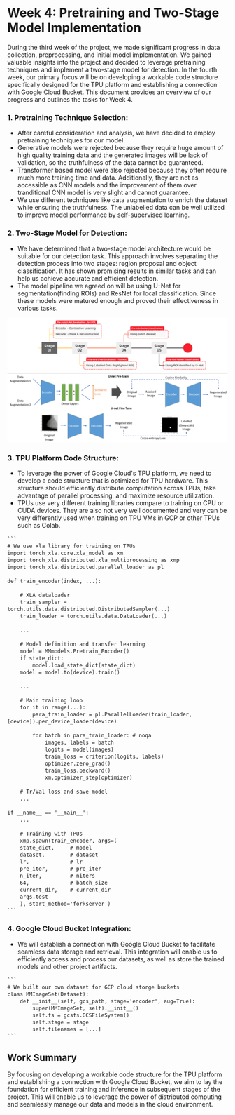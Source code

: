 # Week 4: Pretraining and Two-Stage Model Implementation

During the third week of the project, we made significant progress in data collection, preprocessing, and initial model implementation. We gained valuable insights into the project and decided to leverage pretraining techniques and implement a two-stage model for detection. In the fourth week, our primary focus will be on developing a workable code structure specifically designed for the TPU platform and establishing a connection with Google Cloud Bucket. This document provides an overview of our progress and outlines the tasks for Week 4.

### 1. Pretraining Technique Selection:
   - After careful consideration and analysis, we have decided to employ pretraining techniques for our model.
   - Generative models were rejected because they require huge amount of high quality training data and the generated images will be lack of validation, so the truthfulness of the data cannot be guaranteed.
   - Transformer based model were also rejected because they often require much more training time and data. Additionally, they are not as accessible as CNN models and the improvement of them over tranditional CNN model is very slight and cannot guarantee.
   - We use different techniques like data augmentation to enrich the dataset while ensuring the truthfulness. The unlabelled data can be well utilized to improve model performance by self-supervised learning.

### 2. Two-Stage Model for Detection:
   - We have determined that a two-stage model architecture would be suitable for our detection task. This approach involves separating the detection process into two stages: region proposal and object classification. It has shown promising results in similar tasks and can help us achieve accurate and efficient detection.
   - The model pipeline we agreed on will be using U-Net for segmentation(finding ROIs) and ResNet for local classification. Since these models were matured enough and proved their effectiveness in various tasks.

![Algorithms and Training Pipeline](../res/Algorithm.png)

### 3. TPU Platform Code Structure:
   - To leverage the power of Google Cloud's TPU platform, we need to develop a code structure that is optimized for TPU hardware. This structure should efficiently distribute computation across TPUs, take advantage of parallel processing, and maximize resource utilization.
   - TPUs use very different training libraries compare to training on CPU or CUDA devices. They are also not very well documented and very can be very differently used when training on TPU VMs in GCP or other TPUs such as Colab.

    ```
    # We use xla library for training on TPUs
    import torch_xla.core.xla_model as xm
    import torch_xla.distributed.xla_multiprocessing as xmp
    import torch_xla.distributed.parallel_loader as pl

    def train_encoder(index, ...):

        # XLA dataloader
        train_sampler = torch.utils.data.distributed.DistributedSampler(...)
        train_loader = torch.utils.data.DataLoader(...)

        ...

        # Model definition and transfer learning
        model = MMmodels.Pretrain_Encoder()
        if state_dict:
            model.load_state_dict(state_dict)
        model = model.to(device).train()

        ...

        # Main training loop
        for it in range(...):
            para_train_loader = pl.ParallelLoader(train_loader, [device]).per_device_loader(device)

            for batch in para_train_loader: # noqa
                images, labels = batch
                logits = model(images)
                train_loss = criterion(logits, labels)
                optimizer.zero_grad()
                train_loss.backward()
                xm.optimizer_step(optimizer)

        # Tr/Val loss and save model
        ...

    if __name__ == '__main__':
        ...

        # Training with TPUs
        xmp.spawn(train_encoder, args=(
        state_dict,     # model
        dataset,        # dataset
        lr,             # lr
        pre_iter,       # pre_iter
        n_iter,         # niters
        64,             # batch_size
        current_dir,    # current_dir
        args.test
        ), start_method='forkserver')
    ```

### 4. Google Cloud Bucket Integration:
   - We will establish a connection with Google Cloud Bucket to facilitate seamless data storage and retrieval. This integration will enable us to efficiently access and process our datasets, as well as store the trained models and other project artifacts.

    ```
    # We built our own dataset for GCP cloud storge buckets
    class MMImageSet(Dataset):
        def __init__(self, gcs_path, stage='encoder', aug=True):
            super(MMImageSet, self).__init__()
            self.fs = gcsfs.GCSFileSystem()
            self.stage = stage
            self.filenames = [...]
    ```

## Work Summary
By focusing on developing a workable code structure for the TPU platform and establishing a connection with Google Cloud Bucket, we aim to lay the foundation for efficient training and inference in subsequent stages of the project. This will enable us to leverage the power of distributed computing and seamlessly manage our data and models in the cloud environment.